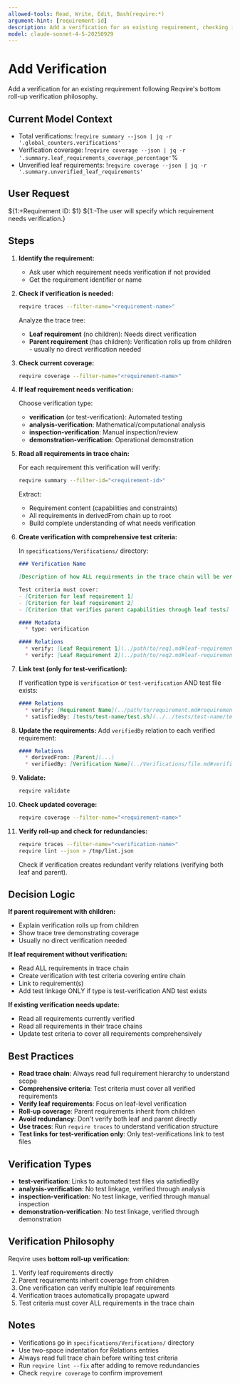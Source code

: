 ```yaml
---
allowed-tools: Read, Write, Edit, Bash(reqvire:*)
argument-hint: [requirement-id]
description: Add a verification for an existing requirement, checking if verification is needed based on requirement hierarchy
model: claude-sonnet-4-5-20250929
---
```


# Add Verification

Add a verification for an existing requirement following Reqvire's bottom roll-up verification philosophy.

## Current Model Context

- Total verifications: !`reqvire summary --json | jq -r '.global_counters.verifications'`
- Verification coverage: !`reqvire coverage --json | jq -r '.summary.leaf_requirements_coverage_percentage'`%
- Unverified leaf requirements: !`reqvire coverage --json | jq -r '.summary.unverified_leaf_requirements'`

## User Request

${1:+Requirement ID: $1}
${1:-The user will specify which requirement needs verification.}

## Steps

1. **Identify the requirement:**
   - Ask user which requirement needs verification if not provided
   - Get the requirement identifier or name

2. **Check if verification is needed:**
   ```bash
   reqvire traces --filter-name="<requirement-name>"
   ```

   Analyze the trace tree:
   - **Leaf requirement** (no children): Needs direct verification
   - **Parent requirement** (has children): Verification rolls up from children - usually no direct verification needed

3. **Check current coverage:**
   ```bash
   reqvire coverage --filter-name="<requirement-name>"
   ```

4. **If leaf requirement needs verification:**

   Choose verification type:
   - **verification** (or test-verification): Automated testing
   - **analysis-verification**: Mathematical/computational analysis
   - **inspection-verification**: Manual inspection/review
   - **demonstration-verification**: Operational demonstration

5. **Read all requirements in trace chain:**

   For each requirement this verification will verify:
   ```bash
   reqvire summary --filter-id="<requirement-id>"
   ```

   Extract:
   - Requirement content (capabilities and constraints)
   - All requirements in derivedFrom chain up to root
   - Build complete understanding of what needs verification

6. **Create verification with comprehensive test criteria:**

   In `specifications/Verifications/` directory:
   ```markdown
   ### Verification Name

   [Description of how ALL requirements in the trace chain will be verified]

   Test criteria must cover:
   - [Criterion for leaf requirement 1]
   - [Criterion for leaf requirement 2]
   - [Criterion that verifies parent capabilities through leaf tests]

   #### Metadata
     * type: verification

   #### Relations
     * verify: [Leaf Requirement 1](../path/to/req1.md#leaf-requirement-1)
     * verify: [Leaf Requirement 2](../path/to/req2.md#leaf-requirement-2)
   ```

7. **Link test (only for test-verification):**

   If verification type is `verification` or `test-verification` AND test file exists:
   ```markdown
   #### Relations
     * verify: [Requirement Name](../path/to/requirement.md#requirement-name)
     * satisfiedBy: [tests/test-name/test.sh](../../tests/test-name/test.sh)
   ```

8. **Update the requirements:**
   Add `verifiedBy` relation to each verified requirement:
   ```markdown
   #### Relations
     * derivedFrom: [Parent](...)
     * verifiedBy: [Verification Name](../Verifications/file.md#verification-name)
   ```

9. **Validate:**
   ```bash
   reqvire validate
   ```

10. **Check updated coverage:**
    ```bash
    reqvire coverage --filter-name="<requirement-name>"
    ```

11. **Verify roll-up and check for redundancies:**
    ```bash
    reqvire traces --filter-name="<verification-name>"
    reqvire lint --json > /tmp/lint.json
    ```

    Check if verification creates redundant verify relations (verifying both leaf and parent).

## Decision Logic

**If parent requirement with children:**
- Explain verification rolls up from children
- Show trace tree demonstrating coverage
- Usually no direct verification needed

**If leaf requirement without verification:**
- Read ALL requirements in trace chain
- Create verification with test criteria covering entire chain
- Link to requirement(s)
- Add test linkage ONLY if type is test-verification AND test exists

**If existing verification needs update:**
- Read all requirements currently verified
- Read all requirements in their trace chains
- Update test criteria to cover all requirements comprehensively

## Best Practices

- **Read trace chain**: Always read full requirement hierarchy to understand scope
- **Comprehensive criteria**: Test criteria must cover all verified requirements
- **Verify leaf requirements**: Focus on leaf-level verification
- **Roll-up coverage**: Parent requirements inherit from children
- **Avoid redundancy**: Don't verify both leaf and parent directly
- **Use traces**: Run `reqvire traces` to understand verification structure
- **Test links for test-verification only**: Only test-verifications link to test files

## Verification Types

- **test-verification**: Links to automated test files via satisfiedBy
- **analysis-verification**: No test linkage, verified through analysis
- **inspection-verification**: No test linkage, verified through manual inspection
- **demonstration-verification**: No test linkage, verified through demonstration

## Verification Philosophy

Reqvire uses **bottom roll-up verification**:
1. Verify leaf requirements directly
2. Parent requirements inherit coverage from children
3. One verification can verify multiple leaf requirements
4. Verification traces automatically propagate upward
5. Test criteria must cover ALL requirements in the trace chain

## Notes

- Verifications go in `specifications/Verifications/` directory
- Use two-space indentation for Relations entries
- Always read full trace chain before writing test criteria
- Run `reqvire lint --fix` after adding to remove redundancies
- Check `reqvire coverage` to confirm improvement

